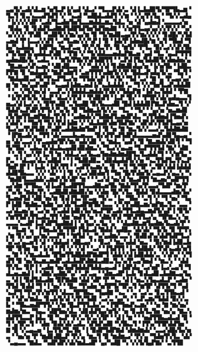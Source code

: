 ▃▄▜▞▃▟▞▟▃▆▝▅▜▃▛▐▞▄▟▝▟▃▞▝▜▃▃▛▟▞▃▝▟▐▃▙▟▉▜▞▜▛▜▙▃▆▝▜▃▜▝▊▃▚▃▃▟▜▟▜▝▞▝▚▃▟▝▚▟█▟▃▟▟▜▝▞▆▝▝▞▄▜▚▜▄▝▝▜▞▞▃▟▄▝▐▞▞▞▞▟▛▝▃▟▞▜▃▟▅▜▅▜▃▃▆▟▟▃▆▃▜▟▃▝▅▝▟▝▄▟▅▟▝▃▃▃▃▞▅▝▉▟▄▝▊▝▊▟▟▜▃▟▇▟▜▟█▜▟▜▅▜▟▜▅▟▇▝▝▞▅▜▜▃▄▞▄▞▞▞▛▞▞▝▚▞▚▞▞▞▞▝▛▟▊▝▚▟▉▜▞▞▆▞▄▞▆▝▉▝▜▞▆▟▉▃▄▞▛▞▆▞▞▞▞▝▊▟█▞▚▜▟▃▅▟▝▛▐▃▃▞▞▟▜▝▃▞▜▃▅▞▞▞▚▛▐▝▉▝▐▟▞▛▐▟▅▟█▞▆▝▄▜▝▜▙▟▝▜▙▞▚▃▙▟▄▝▐▟▛▜▄▝▆▃▛▃▄▝▛▞▚▜▃▜▚▝▉▝▆▜▞▝▛▜▃▝▉▞▃▞▞▟▚▜▙▞▜▞▙▟▜▞▄▟▟▃▛▟▉▝▝▛▇▝▞▝▜▞▟▟▃▃▅▟▄▛▇▃▅▝▄▟▝▜▃▝▄▃▛▜▜▜▄▟▅▟█▞▙▝▃▟▃▝▝▝▆▜▞▛▇▞▛▟▜▟█▜▜▝▝▃▛▟▐▜▄▜▟▟▉▜▞▟▅▟▅▞▄▝▇▃▆▃▞▟▚▃▅▞▝▟▊▟█▃▃▝▞▝▚▟▞▞▟▝▊▟▇▟▊▟▄▞▅▝▐▞▅▜▙▝▐▟█▃▛▛▇▝▊▝▅▟▄▟▞▝▇▟▚▟▆▜▝▃▅▜▜▜▚▟▆▜▞▞▛▝█▟▃▟▚▟▄▜▞▃▝▜▄▜▝▝▇▟▄▟▊▃▞▜▞▜▚▃▛▜▃▞▅▝▜▜▟▞▄▛▐▝▚▜▞▝▜▟▝▃▞▝▇▝▄▝▛▃▄▞▄▞▆▝▆▝▅▞▄▟▚▟▛▝▚▃▄▟▐▟▆▃▅▟▐▞▚▃▙▟▟▟▝▃▝▜▝▞▞▜▅▜▃▟▚▟▟▟▊▝▝▃▝▞▜▞▅▞▟▝▃▃▛▃▚▜▟▟▟▃▆▟▟▞▛▟▞▞▜▟▄▛▇▝▐▟▚▃▜▟▟▝▝▛▇▝▐▞▛▟▜▞▙▝▟▃▛▝▟▃▞▞▛▟▝▝▛▟▉▟▜▝▐▃▛▝▉▞▝▝▛▜▛▞▟▞▄▟▄▃▃▜▅▃▞▟▐▃▞▃▚▝▉▜▚▟█▝▃▜▄▟█▝▉▞▙▃▃▟▉▝█▟▐▟▟▟▊▛▇▃▛▟▅▃▜▝▞▜▟▟▚▃▛▟▛▞▛▜▞▞▚▞▙▝█▝▜▟▆▃▙▜▞▞▃▝▜▃▝▝▜▞▝▝▄▞▅▝▅▃▆▟▊▞▙▜▅▜▜▃▆▛▇▟▃▜▚▜▝▝▄▟▆▟▞▞▜▟▇▟▜▃▆▟▛▟▃▝▚▜▜▟▅▟▐▜▅▟▚▞▟▟▚▝▝▜▅▜▝▜▞▞▛▟▐▟▆▝▞▝▟▃▙▟▛▟▅▜▙▛▇▞▝▟▛▟▚▜▜▟▜▃▄▞▅▜▃▞▄▞▛▟▜▟▊▞▚▟▛▃▟▟▇▟▆▜▅▛▐▝▉▝▅▝▇▝▆▃▜▞▞▃▃▞▃▜▟▟▇▟▇▝▐▛▇▃▟▞▄▝▜▜▝▟▞▃▃▃▙▃▅▃▃▝▉▞▟▜▚▟▜▟▛▟▃▃▃▃▅▟▚▟▊▜▄▃▄▝▅▝▟▞▃▃▞▞▛▃▄▟▅▜▛▞▆▞▚▟▞▟▊▝▄▝▆▟▃▝▄▟▚▝▉▝▇▃▆▟▞▟▊▜▝▝▜▜▞▜▙▞▝▃▙▃▜▞▟▃▙▃▄▟▊▟▉▟▆▃▚▝▜▃▞▞▄▃▅▝▜▃▛▜▜▜▟▝▇▞▝▟▇▝▝▃▜▝▄▞▞▛▐▃▜▝▆▝▟▟▃▞▃▞▙▃▄▜▅▟▆▟▆▟█▜▃▜▃▟▟▞▜▝▝▞▆▜▄▝▛▃▝▝▟▃▄▞▟▃▚▟█▟▝▝▐▝▜▟▉▟▉▃▝▟▉▟▄▟▟▜▞▞▅▝▚▃▜▜▟▜▃▜▚▃▛▜▅▛▐▛▐▝▐▃▙▝▐▟▚▜▜▝▝▃▟▜▚▃▆▞▄▝▊▝▃▜▝▜▞▜▛▝▃▜▛▞▟▟▐▟▟▟▟▟▉▜▙▃▃▝▞▞▝▟▞▝▐▝▉▝▞▃▞▟▉▟▅▜▝▜▅▝█▞▛▟▅▜▞▃▄▃▛▞▄▃▚▝▚▝▆▟▉▜▃▃▟▟▞▃▆▟▚▜▞▟▛▝▆▝▝▝▃▞▟▝▅▞▟▝▆▃▟▜▜▝▆▃▅▞▚▟▛▜▜▃▞▟▆▝▛▜▙▃▝▟▐▃▟▜▃▟█▜▜▃▃▟▇▃▅▜▙▝▇▟▞▜▚▞▛▃▃▞▜▟▛▝▆▞▛▞▚▞▙▝▆▟▄▜▚▝▃▟█▟▊▟▇▟▉▞▅▝▞▟▅▝█▞▚▜▃▝█▟▟▝▉▟▃▃▃▟▆▞▙▞▜▃▅▟▜▟▝▟█▝▅▞▆▝▊▟▐▜▃▜▛▃▄▝▜▞▃▝▐▃▝▜▙▞▝▃▜▝▞▝▜▝▅▞▝▜▄▛▐▟█▝▇▟▆▃▜▟▆▝▄▞▟▞▜▃▟▛▇▜▙▜▃▃▝▞▚▜▚▟█▃▆▞▅▛▇▃▜▃▝▃▃▝▃▞▟▃▅▞▄▝▃▞▅▝▛▃▟▟▐▟▊▞▙▞▅▃▛▜▛▃▟▞▜▜▃▟▄▃▆▟▜▞▄▛▐▝▉▜▞▞▆▜▜▟▚▜▜▃▟▃▜▜▝▟▆▝▅▟▜▝▅▝▝▟▇▞▛▟▝▜▛▟▜▜▃▞▄▝▜▛▇▃▚▝▅▃▃▃▚▃▟▛▐▃▛▟▛▜▄▟▇▟▐▝▄▜▄▞▃▜▄▝▄▝▝▟▄▟▇▃▆▜▄▟▆▞▙▃▟▞▛▝▝▝▜▃▆▝▄▝▐▜▅▃▙▜▞▜▜▛▐▜▟▃▟▝▇▟▟▝▄▟█▃▝▟▞▟▞▝▜▞▙▝▉▝▛▜▚▞▆▝▊▞▄▞▄▞▆▞▃▃▛▜▝▝▇▜▟▝▄▝▚▞▄▟▆▞▃▃▚▝▉▟▊▟▚▞▟▟▜▟▛▜▃▞▚▞▃▞▄▃▅▜▝▟▝▝▟▟▄▟▝▟█▃▄▞▝▝▉▃▞▝▆▃▚▟▟▝▅▃▝▝▉▞▆▟▐▟▉▃▙▜▛▝▉▜▅▝▇▝▐▞▟▝▐▜▝▞▝▞▟▝▝▃▞▝▐▜▟▜▜▝▐▃▜▟█▟▞▝▛▟▚▃▟▞▅▜▃▝▇▝▝▞▆▃▟▃▙▝█▜▅▜▜▟█▟▟▛▇▟▛▜▝▟▟▞▞▟▐▟▉▟▟▞▃▝▞▟▚▞▝▞▜▟▜▝▉▝▅▞▙▃▆▃▆▟▛▃▟▃▙▟▛▟▇▟▃▟▉▃▜▃▚▞▛▃▄▜▅▟▝▝▆▃▚▝▝▟▟▜▚▜▃▝▊▛▐▝▃▟▅▝▅▞▙▟▜▟▟▟▜▟▟▃▄▃▟▝▐▟▛▟▄▝▃▞▅▛▐▃▞▃▄▜▝▜▟▃▅▃▆▟▐▝▝▟▇▞▄▟▇▞▚▞▝▃▛▃▄▝▝▟▆▃▟▛▐▃▙▝▊▟▃▟▊▃▙▟▇▃▄▜▄▃▝▟▐▝▉▟▜▟▃▟▆▝▉▛▇▟▇▝▟▟▝▟▛▝▛▝▚▃▝▟▐▝▅▃▚▜▄▃▟▃▛▝▃▟▅▝▜▜▟▝▊▟▟▝▜▝▐▝▅▞▝▝█▃▝▜▚▟▅▝▅▜▛▜▞▜▛▃▜▝▆▜▛▝▟▜▜▞▜▝▚▟▚▃▛▜▝▜▚▞▛▞▆▜▜▝▟▃▃▜▛▜▙▃▝▜▄▟▇▝▚▃▝▝▃▝▃▞▃▝▊▃▜▜▙▃▟▝▆▝▝▟▚▞▆▟▃▝▊▃▙▜▞▟▝▞▛▞▜▟▊▝▃▞▃▝▄▞▚▝▝▃▛▃▆▞▜▟▟▝▉▞▞▃▙▝▝▜▙▃▅▟▛▜▜▞▝▞▆▝█▃▛▜▜▃▙▞▃▝▐▜▛▜▅▟▚▃▆▞▝▝▅▝▇▝▆▞▅▞▆▟▆▞▆▃▝▜▄▃▝▟█▜▅▞▟▃▝▟▊▟▟▜▄▞▆▜▞▝▅▝▊▃▙▜▃▜▅▝▅▞▄▝▇▃▚▟▟▜▜▃▃▛▐▟▃▝█▝▚▃▛▝▛▞▃▜▞▃▚▜▛▝▝▟▐▝▆▝▝▝▅▟▜▜▙▃▟▃▟▝▉▝▜▝▄▜▛▃▜▝▝▟▅▝▉▟▞▟▞▃▟▃▝▟▜▟▚▟▉▝▚▜▙▃▜▝▐▜▚▞▜▜▛▟▟▜▅▝▇▝█▝▞▃▄▃▅▝▐▃▜▜▞▜▃▜▙▝▐▝▉▟▛▜▟▛▇▟▝▟▆▟▆▟▞▝▃▃▞▟█▞▙▞▅▃▝▝▅▞▅▝▛▝▆▟▊▟█▃▛▝▛▞▄▝▆▃▜▝▉▝▆▟▆▃▞▝▛▞▄▝▜▟▅▜▚▜▃▝▟▞▝▃▄▃▃▝▇▟▃▝▚▟▛▟▛▞▟▞▆▟▃▟▛▝▄▞▚▟█▝▚▝▞▞▙▜▄▛▇▞▝▃▜▜▉
